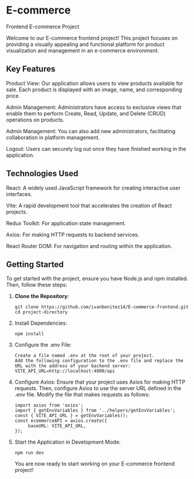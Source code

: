 # E-commerce

Frontend E-commerce Project

Welcome to our E-commerce frontend project! This project focuses on providing a visually appealing and functional platform for product visualization and management in an e-commerce environment.

## Key Features
Product View: Our application allows users to view products available for sale. Each product is displayed with an image, name, and corresponding price.

Admin Management: Administrators have access to exclusive views that enable them to perform Create, Read, Update, and Delete (CRUD) operations on products.

Admin Management: You can also add new administrators, facilitating collaboration in platform management.

Logout: Users can securely log out once they have finished working in the application.

## Technologies Used
React: A widely used JavaScript framework for creating interactive user interfaces.

Vite: A rapid development tool that accelerates the creation of React projects.

Redux Toolkit: For application state management.

Axios: For making HTTP requests to backend services.

React Router DOM: For navigation and routing within the application.

## Getting Started
To get started with the project, ensure you have Node.js and npm installed. Then, follow these steps:

1. **Clone the Repository**:
   ```
   git clone https://github.com/ivanbenitez14/E-commerce-frontend.git
   cd project-directory
2. Install Dependencies:
   ```
   npm install
4. Configure the .env File:
   ```
   Create a file named .env at the root of your project.
   Add the following configuration to the .env file and replace the URL with the address of your backend server:
   VITE_API_URL=http://localhost:4000/api
6. Configure Axios:
   Ensure that your project uses Axios for making HTTP requests.
   Then, configure Axios to use the server URL defined in the .env file. Modify the file that makes requests as follows:
   ```
   import axios from 'axios';
   import { getEnvVariables } from '../helpers/getEnvVariables';
   const { VITE_API_URL } = getEnvVariables();
   const ecommerceAPI = axios.create({
        baseURL: VITE_API_URL,
   });
7. Start the Application in Development Mode:
   ```
   npm run dev
   ```
   You are now ready to start working on your E-commerce frontend project!
